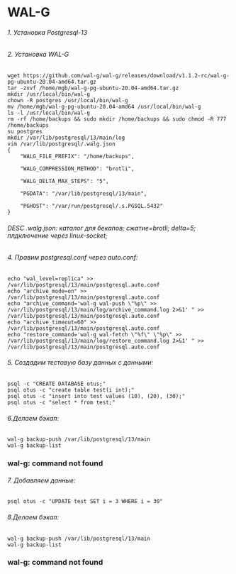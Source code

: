 # WAL-G

###### 1. Установка Postgresql-13
###### 2. Установка WAL-G
```
wget https://github.com/wal-g/wal-g/releases/download/v1.1.2-rc/wal-g-pg-ubuntu-20.04-amd64.tar.gz
tar -zxvf /home/mgb/wal-g-pg-ubuntu-20.04-amd64.tar.gz
mkdir /usr/local/bin/wal-g
chown -R postgres /usr/local/bin/wal-g
mv /home/mgb/wal-g-pg-ubuntu-20.04-amd64 /usr/local/bin/wal-g
ls -l /usr/local/bin/wal-g
rm -rf /home/backups && sudo mkdir /home/backups && sudo chmod -R 777 /home/backups
su postgres
mkdir /var/lib/postgresql/13/main/log
vim /var/lib/postgresql/.walg.json
{
    "WALG_FILE_PREFIX": "/home/backups",

    "WALG_COMPRESSION_METHOD": "brotli",

    "WALG_DELTA_MAX_STEPS": "5",

    "PGDATA": "/var/lib/postgresql/13/main",

    "PGHOST": "/var/run/postgresql/.s.PGSQL.5432"
}
```
###### DESC .walg.json: каталог для бекапов; сжатие=brotli; delta=5; плдключение через linux-socket;


###### 4. Правим  postgresql.conf через auto.conf:
```
echo "wal_level=replica" >> /var/lib/postgresql/13/main/postgresql.auto.conf
echo "archive_mode=on" >> /var/lib/postgresql/13/main/postgresql.auto.conf
echo "archive_command='wal-g wal-push \"%p\" >> /var/lib/postgresql/13/main/log/archive_command.log 2>&1' " >> /var/lib/postgresql/13/main/postgresql.auto.conf 
echo "archive_timeout=60" >> /var/lib/postgresql/13/main/postgresql.auto.conf 
echo "restore_command='wal-g wal-fetch \"%f\" \"%p\" >> /var/lib/postgresql/13/main/log/restore_command.log 2>&1' " >> /var/lib/postgresql/13/main/postgresql.auto.conf
```
###### 5. Создадим тестовую базу данных с данными:
```
psql -c "CREATE DATABASE otus;"
psql otus -c "create table test(i int);"
psql otus -c "insert into test values (10), (20), (30);"
psql otus -c "select * from test;"
```

###### 6.Делаем бэкап:
```
wal-g backup-push /var/lib/postgresql/13/main
wal-g backup-list
```
### wal-g: command not found

###### 7. Добавляем данные:
```
psql otus -c "UPDATE test SET i = 3 WHERE i = 30"
```
###### 8.Делаем бэкап:
 ```
wal-g backup-push /var/lib/postgresql/13/main
wal-g backup-list
```
### wal-g: command not found











